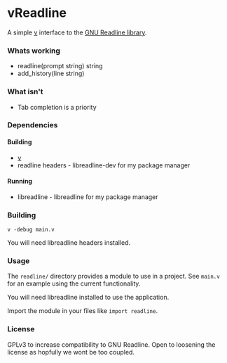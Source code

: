 # vReadline

A simple [v](https://vlang.io) interface to the [GNU Readline library](https://tiswww.case.edu/php/chet/readline/rltop.html).

### Whats working

* readline(prompt string) string
* add_history(line string)

### What isn't

* Tab completion is a priority

### Dependencies

#### Building

* [v](https://vlang.io)
* readline headers - libreadline-dev for my package manager

#### Running

* libreadline - libreadline for my package manager

### Building

`v -debug main.v` 

You will need libreadline headers installed.

### Usage

The `readline/` directory provides a module to use in a project. See `main.v` for an example using the current functionality.

You will need libreadline installed to use the application.

Import the module in your files like `import readline`.

### License

GPLv3 to increase compatibility to GNU Readline. Open to loosening the license as hopfully we wont be too coupled.
